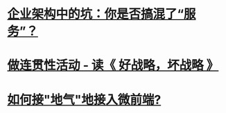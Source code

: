 # [企业架构中的坑：你是否搞混了“服务”？](https://mp.weixin.qq.com/s/3lmFY7924for1XVGKJFfBQ)

# [做连贯性活动 - 读《 好战略，坏战略 》](https://mp.weixin.qq.com/s/_Vef-SPN3RyKW4fW379HXA)

# [如何接"地气"地接入微前端?](https://mp.weixin.qq.com/s/YMTPxVk9lIoodFYqr_p8ow)
